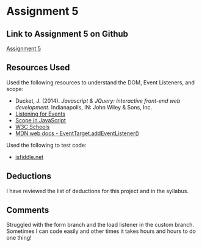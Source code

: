 # Assignment 5

## Link to Assignment 5 on Github
[Assignment 5](https://github.com/JackieMarie/assignment-5_culbreath-jackie/tree/master)

## Resources Used
Used the following resources to understand the DOM, Event Listeners, and scope:
- Ducket, J. (2014). *Javascript & JQuery: interactive front-end web development.* Indianapolis, IN: John Wiley & Sons, Inc.
- [Listening for Events](https://uflcoj.adobeconnect.com/p7xr34mq4we/)
- [Scope in JavaScript](https://uflcoj.adobeconnect.com/p8eeuni853o/)
- [W3C Schools](https://www.w3schools.com/)
- [MDN web docs - EventTarget.addEventListener()](https://developer.mozilla.org/en-US/docs/Web/API/EventTarget/addEventListener)

Used the following to test code:
- [jsfiddle.net](https://jsfiddle.net/)

## Deductions
I have reviewed the list of deductions for this project and in the syllabus.

## Comments
Struggled with the form branch and the load listener in the custom branch. Sometimes I can code easily and other times it takes hours and hours to do one thing!
